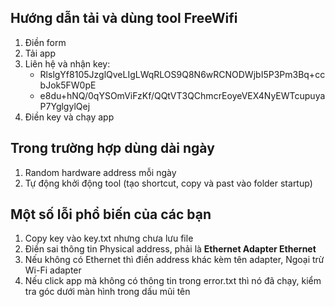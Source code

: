 ## Hướng dẫn tải và dùng tool FreeWifi
1. Điền form
2. Tải app
3. Liên hệ và nhận key:
   - RlslgYf8105JzglQveLIgLWqRLOS9Q8N6wRCNODWjbI5P3Pm3Bq+ccbJok5FW0pE
   - e8du+hNQ/0qYSOmViFzKf/QQtVT3QChmcrEoyeVEX4NyEWTcupuyaP7YglgylQej
5. Điền key và chạy app

## Trong trường hợp dùng dài ngày
1. Random hardware address mỗi ngày
2. Tự động khởi động tool (tạo shortcut, copy và past vào folder startup)

## Một số lỗi phổ biến của các bạn
1. Copy key vào key.txt nhưng chưa lưu file
2. Điền sai thông tin Physical address, phải là __Ethernet Adapter Ethernet__
3. Nếu không có Ethernet thì điền address khác kèm tên adapter, Ngoại trừ Wi-Fi adapter
4. Nếu click app mà không có thông tin trong error.txt thì nó đã chạy, kiểm tra góc dưới màn hình trong dấu mũi tên
